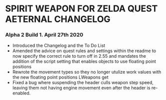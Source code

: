 # SPIRIT WEAPON FOR ZELDA QUEST AETERNAL CHANGELOG


### Alpha 2 Build 1. April 27th 2020

- Introduced the Changelog and the To Do List
- Amended the advice on quest rules and settings within the readme to now specify the correct rule to turn off in 2.55 and mandates the addition of the script setting that enables objects to use floating point positions
- Rewrote the movement types so they no longer utulize work values with the new floating point positions LWeapons get
- Fixed a bug where suspending the header culls weapon step speed, leaving them not having engine movement even after the header is re-enabled.